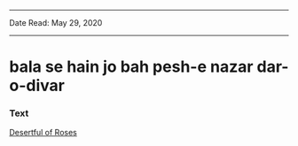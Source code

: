 ***
Date Read: May 29, 2020
***

# bala se hain jo bah pesh-e nazar dar-o-divar

### Text
[Desertful of Roses](http://www.columbia.edu/itc/mealac/pritchett/00ghalib/058/index_058.html)

